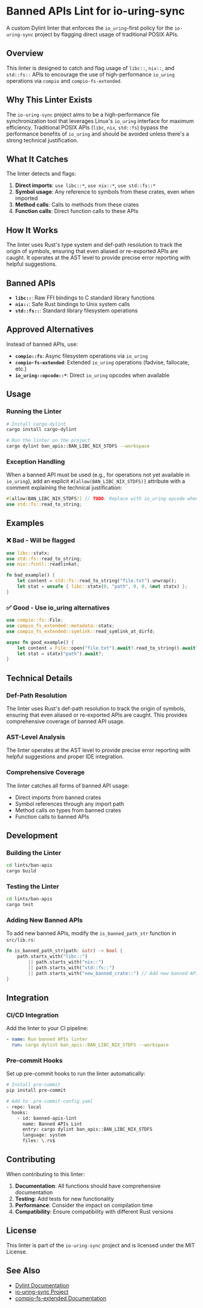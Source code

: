 # Banned APIs Lint for io-uring-sync

A custom Dylint linter that enforces the `io_uring`-first policy for the `io-uring-sync` project by flagging direct usage of traditional POSIX APIs.

## Overview

This linter is designed to catch and flag usage of `libc::`, `nix::`, and `std::fs::` APIs to encourage the use of high-performance `io_uring` operations via `compio` and `compio-fs-extended`.

## Why This Linter Exists

The `io-uring-sync` project aims to be a high-performance file synchronization tool that leverages Linux's `io_uring` interface for maximum efficiency. Traditional POSIX APIs (`libc`, `nix`, `std::fs`) bypass the performance benefits of `io_uring` and should be avoided unless there's a strong technical justification.

## What It Catches

The linter detects and flags:

1. **Direct imports**: `use libc::*`, `use nix::*`, `use std::fs::*`
2. **Symbol usage**: Any reference to symbols from these crates, even when imported
3. **Method calls**: Calls to methods from these crates
4. **Function calls**: Direct function calls to these APIs

## How It Works

The linter uses Rust's type system and def-path resolution to track the origin of symbols, ensuring that even aliased or re-exported APIs are caught. It operates at the AST level to provide precise error reporting with helpful suggestions.

## Banned APIs

- **`libc::`**: Raw FFI bindings to C standard library functions
- **`nix::`**: Safe Rust bindings to Unix system calls
- **`std::fs::`**: Standard library filesystem operations

## Approved Alternatives

Instead of banned APIs, use:

- **`compio::fs`**: Async filesystem operations via `io_uring`
- **`compio-fs-extended`**: Extended `io_uring` operations (fadvise, fallocate, etc.)
- **`io_uring::opcode::*`**: Direct `io_uring` opcodes when available

## Usage

### Running the Linter

```bash
# Install cargo-dylint
cargo install cargo-dylint

# Run the linter on the project
cargo dylint ban_apis::BAN_LIBC_NIX_STDFS --workspace
```

### Exception Handling

When a banned API must be used (e.g., for operations not yet available in `io_uring`), add an explicit `#[allow(BAN_LIBC_NIX_STDFS)]` attribute with a comment explaining the technical justification:

```rust
#[allow(BAN_LIBC_NIX_STDFS)] // TODO: Replace with io_uring opcode when available
use std::fs::read_to_string;
```

## Examples

### ❌ Bad - Will be flagged

```rust
use libc::statx;
use std::fs::read_to_string;
use nix::fcntl::readlinkat;

fn bad_example() {
    let content = std::fs::read_to_string("file.txt").unwrap();
    let stat = unsafe { libc::statx(0, "path", 0, 0, &mut statx) };
}
```

### ✅ Good - Use io_uring alternatives

```rust
use compio::fs::File;
use compio_fs_extended::metadata::statx;
use compio_fs_extended::symlink::read_symlink_at_dirfd;

async fn good_example() {
    let content = File::open("file.txt").await?.read_to_string().await?;
    let stat = statx("path").await?;
}
```

## Technical Details

### Def-Path Resolution

The linter uses Rust's def-path resolution to track the origin of symbols, ensuring that even aliased or re-exported APIs are caught. This provides comprehensive coverage of banned API usage.

### AST-Level Analysis

The linter operates at the AST level to provide precise error reporting with helpful suggestions and proper IDE integration.

### Comprehensive Coverage

The linter catches all forms of banned API usage:
- Direct imports from banned crates
- Symbol references through any import path
- Method calls on types from banned crates
- Function calls to banned APIs

## Development

### Building the Linter

```bash
cd lints/ban-apis
cargo build
```

### Testing the Linter

```bash
cd lints/ban-apis
cargo test
```

### Adding New Banned APIs

To add new banned APIs, modify the `is_banned_path_str` function in `src/lib.rs`:

```rust
fn is_banned_path_str(path: &str) -> bool {
    path.starts_with("libc::") 
        || path.starts_with("nix::") 
        || path.starts_with("std::fs::")
        || path.starts_with("new_banned_crate::") // Add new banned APIs here
}
```

## Integration

### CI/CD Integration

Add the linter to your CI pipeline:

```yaml
- name: Run banned APIs linter
  run: cargo dylint ban_apis::BAN_LIBC_NIX_STDFS --workspace
```

### Pre-commit Hooks

Set up pre-commit hooks to run the linter automatically:

```bash
# Install pre-commit
pip install pre-commit

# Add to .pre-commit-config.yaml
- repo: local
  hooks:
    - id: banned-apis-lint
      name: Banned APIs Lint
      entry: cargo dylint ban_apis::BAN_LIBC_NIX_STDFS
      language: system
      files: \.rs$
```

## Contributing

When contributing to this linter:

1. **Documentation**: All functions should have comprehensive documentation
2. **Testing**: Add tests for new functionality
3. **Performance**: Consider the impact on compilation time
4. **Compatibility**: Ensure compatibility with different Rust versions

## License

This linter is part of the `io-uring-sync` project and is licensed under the MIT License.

## See Also

- [Dylint Documentation](https://github.com/trailofbits/dylint)
- [io-uring-sync Project](../README.md)
- [compio-fs-extended Documentation](../crates/compio-fs-extended/README.md)
